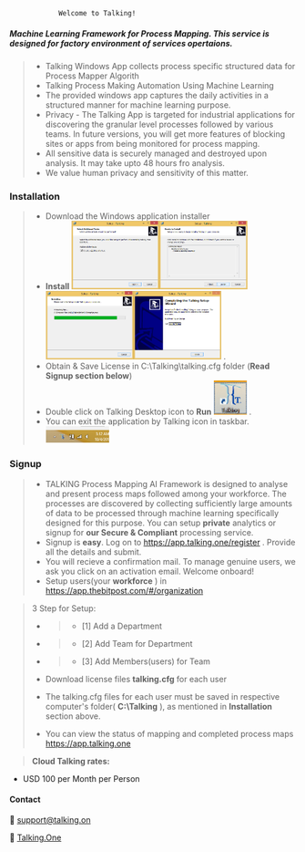				Welcome to Talking!

##### Machine Learning Framework for Process Mapping. This service is designed for factory environment of services opertaions.

 > - Talking Windows App collects process specific structured data for Process Mapper Algorith
> - Talking Process Making Automation Using Machine Learning
> - The provided windows app captures the daily activities in a structured manner for machine learning purpose.
> - Privacy - The Talking App is targeted for industrial applications for discovering the granular level processes followed by various teams. In future versions, you will get more features of blocking sites or apps from being monitored for process mapping.
> -  All sensitive data is securely managed and destroyed upon analysis. It may take upto 48 hours fro analysis.
> -  We value human privacy and sensitivity of this matter.

### Installation

> -  Download the Windows application installer
> - **Install**  <img src="images/ins1.png" alt="installer" height="120"><img src="images/ins2.png" alt="installer" height="120"><img src="images/ins3.png" alt="installer" height="120"><img src="images/ins4.png" alt="installer" height="120"> .
> - Obtain & Save License in C:\Talking\talking.cfg folder (**Read Signup section below**)
> -  Double click on Talking Desktop icon to **Run** <img src="images/desktopicon.png" alt="installer" height="60"> .
> - You can exit the application by Talking icon in taskbar. <img src="images/tray.png" alt="installer" height="30">


### Signup

> - TALKING Process Mapping AI Framework is designed to analyse and present process maps followed among your workforce. The processes are discovered by collecting sufficiently large amounts of data to be processed through machine learning specifically designed for this purpose. You can setup **private** analytics or signup for **our Secure & Compliant** processing service.
> - Signup is **easy**. Log on to https://app.talking.one/register . Provide all the details and submit.
> - You will recieve a confirmation mail. To manage genuine users, we ask you click on an activation email. Welcome onboard!
> - Setup users(your **workforce** ) in https://app.thebitpost.com/#/organization

> 3 Step for Setup: 
> - > - [1] Add a Department
> - > -	[2] Add Team for Department
> - > -	[3] Add Members(users) for Team
>
> - Download license files **talking.cfg** for each user  
> - The talking.cfg files for each user must be saved in respective computer's folder( **C:\Talking** ), as mentioned in **Installation** section above.
> - You can view the status of mapping and completed process maps  https://app.talking.one


> **Cloud Talking rates:**
- USD 100 per Month per Person

#### Contact

:email: support@talking.on

:link: [Talking.One](https://www.talking.one)


